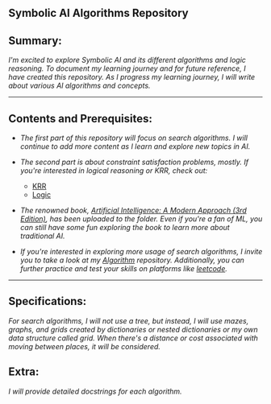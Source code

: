 Symbolic AI Algorithms Repository
---

## Summary:

_I'm excited to explore Symbolic AI and its different algorithms and logic reasoning. To document my learning journey and for future reference, I have created this repository. As I progress my learning journey, I will write about various AI algorithms and concepts._

---

## Contents and Prerequisites:

- _The first part of this repository will focus on search algorithms. I will continue to add more content as I learn and explore new topics in AI._

- _The second part is about constraint satisfaction problems, mostly. If you're interested in logical reasoning or KRR, check out:_
  - [KRR](https://github.com/JasperZhang121/Vaults/tree/main/Artificial%20Intelligence/Symbolic%20AI/3.%20KRR)  
  - [Logic](https://github.com/JasperZhang121/Logic)

- _The renowned book, [Artificial Intelligence: A Modern Approach (3rd Edition)](https://github.com/JasperZhang121/Symbolic-AI-algo/tree/master/AIMA_3rd_edition), has been uploaded to the folder. Even if you're a fan of ML, you can still have some fun exploring the book to learn more about traditional AI._

- _If you're interested in exploring more usage of search algorithms, I invite you to take a look at my [Algorithm](https://github.com/JasperZhang121/Algorithm) repository. Additionally, you can further practice and test your skills on platforms like [leetcode](https://leetcode.com/)._ 

---

## Specifications:

_For search algorithms, I will not use a tree, but instead, I will use mazes, graphs, and grids created by dictionaries or nested dictionaries or my own data structure called grid. When there's a distance or cost associated with moving between places, it will be considered._

## Extra:

_I will provide detailed docstrings for each algorithm._


